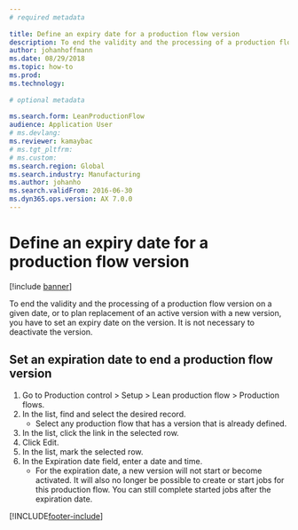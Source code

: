 ```yaml
--- 
# required metadata 
 
title: Define an expiry date for a production flow version
description: To end the validity and the processing of a production flow version on a given date, or to plan replacement of an active version with a new version, you have to set an expiry date on the version. 
author: johanhoffmann
ms.date: 08/29/2018
ms.topic: how-to 
ms.prod:  
ms.technology:  
 
# optional metadata 
 
ms.search.form: LeanProductionFlow   
audience: Application User 
# ms.devlang:  
ms.reviewer: kamaybac
# ms.tgt_pltfrm:  
# ms.custom:  
ms.search.region: Global
ms.search.industry: Manufacturing
ms.author: johanho
ms.search.validFrom: 2016-06-30 
ms.dyn365.ops.version: AX 7.0.0 
---
```

# Define an expiry date for a production flow version

[!include [banner](../../includes/banner.md)]

To end the validity and the processing of a production flow version on a given date, or to plan replacement of an active version with a new version, you have to set an expiry date on the version. It is not necessary to deactivate the version.


## Set an expiration date to end a production flow version
1. Go to Production control > Setup > Lean production flow > Production flows.
2. In the list, find and select the desired record.
    * Select any production flow that has a version that is already defined.  
3. In the list, click the link in the selected row.
4. Click Edit.
5. In the list, mark the selected row.
6. In the Expiration date field, enter a date and time.
    * For the expiration date, a new version will not start or become activated. It will also no longer be possible to create or start jobs for this production flow. You can still complete started jobs after the expiration date.  



[!INCLUDE[footer-include](../../../includes/footer-banner.md)]